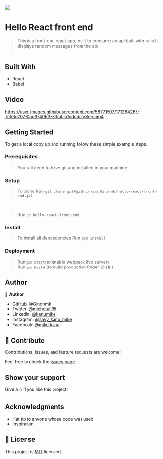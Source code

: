 ![](https://img.shields.io/badge/Microverse-blueviolet)

# Hello React front end

> This is a front-end react app, built to consume an api built with rails.It displays random messages from the api.
> <br> <br>

## Built With

- React
- Babel

## Video

https://user-images.githubusercontent.com/58771507/171264265-7c53e707-0ad3-4063-83a4-b1edcdcfe8ee.mp4

## Getting Started

To get a local copy up and running follow these simple example steps.

### Prerequisites

> You will need to have git and installed in your machine

### Setup <br>

> To clone Run `git clone git@github.com:Ginohmk/hello-react-front-end.git`

<br>

> Run `cd hello-react-front-end`

### Install <br>

> To install all dependencies Run `npm install`

### Deployment <br>

> Run`npm start`(to enable webpack live server) <br>
> Run`npm build` (to build production folder (dist) )

## Author

👤 **Author**

- GitHub: [@Ginohmk](https://github.com/Ginohmk)
- Twitter: [@michotall95](https://www.twitter.com/michotall95)
- LinkedIn: [@kanumike](https://www.linkedin.com/in/kanu-mike-497119211/)
- Instagram: [@savy_kanu_mike](https/instagram.com/savy_kanu_mike)
- Facebook: [@mike.kanu](https://www.facebook.com/mike.kanu)

## 🤝 Contribute

Contributions, issues, and feature requests are welcome!

Feel free to check the [issues page](https://github.com/Ginohmk/hello-react-front-end/issues)

## Show your support

Give a ⭐️ if you like this project!

## Acknowledgments

- Hat tip to anyone whose code was used
- Inspiration

## 📝 License

This project is [MIT](./MIT.md) licensed.
